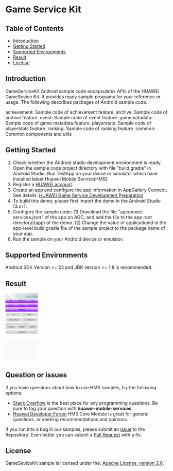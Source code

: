 # Game Service Kit

## Table of Contents

 * [Introduction](#introduction)
 * [Getting Started](#getting-started)
 * [Supported Environments](#supported-environments)
 * [Result](#result)
 * [License](#license)


## Introduction
   GameServiceKit Android sample code encapsulates APIs of the HUAWEI GameSevice Kit. It provides many sample programs for your reference or usage.
The following describes packages of Android sample code.

   achievement:    Sample code of achievement feature.
   archive:        Sample code of archive feature.
   event:          Sample code of event feature.
   gamematadata:   Sample code of game matadata feature.
   playerstats:    Sample code of playerstats feature.
   ranking:        Sample code of ranking feature.
   common:         Common components and utils

## Getting Started

   1. Check whether the Android studio development environment is ready. Open the sample code project directory with file "build.gradle" in Android Studio. Run TestApp on your divice or simulator which have installed latest Huawei Mobile Service(HMS).
   2. Register a [HUAWEI account](https://developer.huawei.com/consumer/en/).
   3. Create an app and configure the app information in AppGallery Connect.
   See details: [HUAWEI Game Service Development Preparation](https://developer.huawei.com/consumer/en/doc/development/HMSCore-Guides-V5/config-agc-0000001050166285-V5)
   4. To build this demo, please first import the demo in the Android Studio (3.x+).
   5. Configure the sample code:
   (1) Download the file "agconnect-services.json" of the app on AGC, and add the file to the app root directory(\app) of the demo.
   (2) Change the value of applicationid in the app-level build.gradle file of the sample project to the package name of your app.
   6. Run the sample on your Android device or emulator.

## Supported Environments
   Android SDK Version >= 23 and JDK version >= 1.8 is recommended.

## Result
   <img src="images/result_1.png" width = 20% height = 20%>

## Question or issues
If you have questions about how to use HMS samples, try the following options:
- [Stack Overflow](https://stackoverflow.com/questions/tagged/huawei-mobile-services) is the best place for any programming questions. Be sure to tag your question with 
**huawei-mobile-services**.
- [Huawei Developer Forum](https://forums.developer.huawei.com/forumPortal/en/home?fid=0101187876626530001) HMS Core Module is great for general questions, or seeking recommendations and opinions.

If you run into a bug in our samples, please submit an [issue](https://github.com/HMS-Core/hms-game-demo/issues) to the Repository. Even better you can submit a [Pull Request](https://github.com/HMS-Core/hms-game-demo/pulls) with a fix.

##  License
   GameSeviceKit sample is licensed under the: [Apache License, version 2.0](http://www.apache.org/licenses/LICENSE-2.0).

